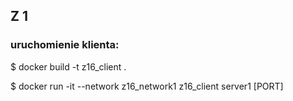 ## Z 1
### uruchomienie klienta:

$ docker build -t z16_client .

$ docker run -it  --network z16_network1 z16_client server1 [PORT]

